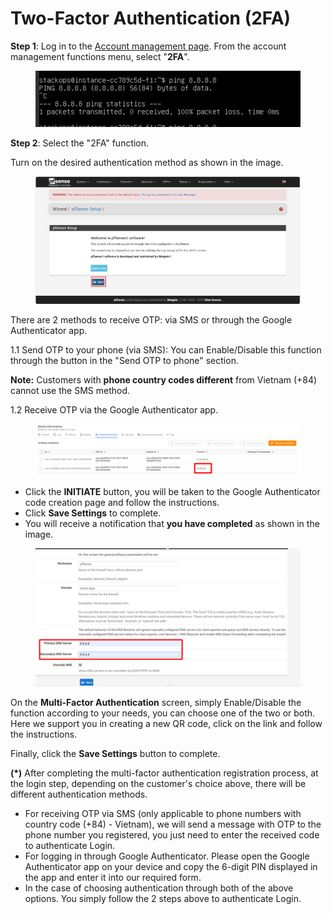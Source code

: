 # Two-Factor Authentication (2FA)

**Step 1**: Log in to the [Account management page](https://dashboard.console.vngcloud.vn/). From the account management functions menu, select "**2FA**".

<figure><img src="../.gitbook/assets/image (28) (1) (1).png" alt=""><figcaption></figcaption></figure>

**Step 2**: Select the "2FA" function.

Turn on the desired authentication method as shown in the image.

<figure><img src="../.gitbook/assets/image (1) (1) (1) (1) (1) (1) (1) (1) (1) (1) (1) (1) (1) (1) (1) (1) (1) (1) (1) (1) (1) (1) (1) (1) (1) (1).png" alt=""><figcaption></figcaption></figure>

There are 2 methods to receive OTP: via SMS or through the Google Authenticator app.

&#x20;       1.1 Send OTP to your phone (via SMS): You can Enable/Disable this function through the button in the "Send OTP to phone" section.

**Note:** Customers with **phone country codes different** from Vietnam (+84) cannot use the SMS method.

&#x20;       1.2 Receive OTP via the Google Authenticator app.

<figure><img src="../.gitbook/assets/image (2) (1) (1) (1) (1) (1) (1) (1) (1) (1) (1) (1) (1) (1) (1) (1) (1) (1) (1) (1) (1) (1) (1).png" alt=""><figcaption></figcaption></figure>

* Click the **INITIATE** button, you will be taken to the Google Authenticator code creation page and follow the instructions.
* Click **Save Settings** to complete.
* You will receive a notification that **you have completed** as shown in the image.

<figure><img src="../.gitbook/assets/image (3) (1) (1) (1) (1) (1) (1) (1) (1) (1) (1) (1) (1) (1) (1) (1) (1) (1) (1) (1) (1) (1).png" alt=""><figcaption></figcaption></figure>

On the **Multi-Factor Authentication** screen, simply Enable/Disable the function according to your needs, you can choose one of the two or both. Here we support you in creating a new QR code, click on the link and follow the instructions.

Finally, click the **Save Settings** button to complete.

**(\*)** After completing the multi-factor authentication registration process, at the login step, depending on the customer's choice above, there will be different authentication methods.

* For receiving OTP via SMS (only applicable to phone numbers with country code (+84) - Vietnam), we will send a message with OTP to the phone number you registered, you just need to enter the received code to authenticate Login.
* For logging in through Google Authenticator. Please open the Google Authenticator app on your device and copy the 6-digit PIN displayed in the app and enter it into our required form.
* In the case of choosing authentication through both of the above options. You simply follow the 2 steps above to authenticate Login.
